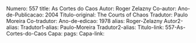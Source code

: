 Numero: 557
title: As Cortes do Caos
Autor: Roger Zelazny
Co-autor: 
Ano-de-Publicacao: 2004
Titulo-original: The Courts of Chaos
Tradutor: Paulo Moreira
Co-tradutor: 
Ano-de-edicao: 1978
alias: Roger-Zelazny
Autor2-alias: 
Tradutor1-alias: Paulo-Moreira
Tradutor2-alias: 
Titulo-link: 557-As-Cortes-do-Caos
Capa: 
pags: 
Capa-link: 